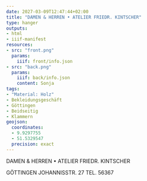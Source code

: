 ```yaml
---
date: 2027-03-09T12:47:44+02:00
title: "DAMEN & HERREN • ATELIER FRIEDR. KINTSCHER"
type: hanger
outputs:
- html
- iiif-manifest
resources:
- src: "front.png"
  params:
    iiif: front/info.json
- src: "back.png"
  params:
    iiif: back/info.json
    content: Sonja
tags:
- "Material: Holz"
- Bekleidungsgeschäft
- Göttingen
- Beidseitig
- Klammern
geojson:
  coordinates:
  - 9.9297755
  - 51.5329547
  precision: exact
---
```


DAMEN & HERREN • ATELIER FRIEDR. KINTSCHER

GÖTTINGEN JOHANNISSTR. 27 TEL. 56367

